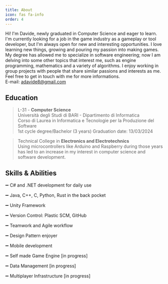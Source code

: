 ```yaml
---
title: About
icon: fas fa-info
order: 4
---
```


Hi! I'm Davide, newly graduated in Computer Science and eager to learn.  
I'm currently looking for a job in the game industry as a gameplay or tool developer, 
but I'm always open for new and interesting opportunities. 
I love learning new things, growing and pouring my passion into making games.
My degree has allowed me to specialize in software engineering; 
now I am delving into some other topics that interest me, such as engine programming, mathematics and a variety of algorithms.
I enjoy working in group projects with people that share similar passions and interests as me. 
Feel free to get in touch with me for more informations.  
E-mail: adavide8@gmail.com

## Education

> L-31 - **Computer Science**  
Università degli Studi di BARI - Dipartimento di Informatica  
Corso di Laurea in Informatica e Tecnologie per la Produzione del Software  
1st cycle degree/Bachelor (3 years) Graduation date: 13/03/2024  

> Technical College in **Electronics and Electrotechnics**  
Using microcontrollers like Arduino and Raspberry during those years has led to
an increase in my interest in computer science and software development.

## Skills & Abilities

➖ C# and .NET development for daily use

➖ Java, C++, C, Python, Rust in the back pocket

➖ Unity Framework

➖ Version Control: Plastic SCM, GitHub

➖ Teamwork and Agile workflow

➖ Design Pattern enjoyer

➖ Mobile development

➖ Self made Game Engine [in progress]

➖ Data Management [in progress]

➖ Multiplayer Infrastructure [in progress]
